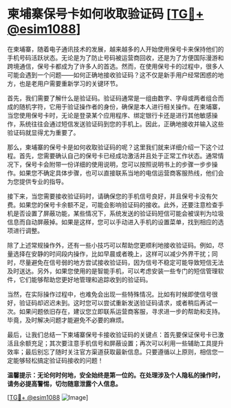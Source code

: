 # 柬埔寨保号卡如何收取验证码 [[TG💪+ @esim1088](https://t.me/s/esim1088)]

在柬埔寨，随着电子通讯技术的发展，越来越多的人开始使用保号卡来保持他们的手机号码活跃状态。无论是为了防止号码被运营商回收，还是为了方便国际漫游和跨境通信，保号卡都成为了许多人的首选。然而，在使用保号卡的过程中，很多人可能会遇到一个问题——如何正确地接收验证码？这不仅是新手用户经常困惑的地方，也是老用户需要重新学习的关键环节。

首先，我们需要了解什么是验证码。验证码通常是一组由数字、字母或两者组合而成的随机字符，它用于验证操作者的身份，确保是本人进行相关操作。在柬埔寨，当您使用保号卡时，无论是登录某个应用程序、绑定银行卡还是进行其他敏感操作，系统往往会通过短信发送验证码到您的手机上。因此，正确地接收并输入这些验证码就显得尤为重要了。

那么，柬埔寨的保号卡是如何收取验证码的呢？这里我们就来详细介绍一下这个过程。首先，您需要确认自己的保号卡已经成功激活并且处于正常工作状态。通常情况下，保号卡会附带一份详细的使用说明，您可以按照说明书上的步骤一步步操作。如果您不确定具体步骤，也可以直接联系当地的电信运营商客服热线，他们会为您提供专业的指导。

接下来，当您需要接收验证码时，请确保您的手机信号良好，并且保号卡没有欠费。如果您的保号卡余额不足，可能会影响验证码的接收。此外，还要注意检查手机是否设置了屏蔽功能，某些情况下，系统发送的验证码短信可能会被误判为垃圾信息而自动屏蔽掉。如果是这样，您可以手动进入手机的设置菜单，找到相应的选项进行调整。

除了上述常规操作外，还有一些小技巧可以帮助您更顺利地接收验证码。例如，尽量选择在安静的时间段内操作，比如早晨或者晚上，这样可以减少外界干扰；同时，尽量避免在信号弱的地方尝试接收验证码，因为信号不稳定可能导致短信无法及时送达。另外，如果您使用的是智能手机，可以考虑安装一些专门的短信管理软件，它们能够帮助您更好地管理和追踪收到的验证码。

当然，在实际操作过程中，也难免会出现一些特殊情况。比如有时候即使信号很好，验证码却迟迟未到。这时您可以尝试重新发送验证码请求，或者稍后再试一次。如果问题依旧存在，建议您立即联系运营商客服，寻求进一步的帮助和支持。毕竟，及时解决问题才能避免不必要的麻烦。

最后，让我们总结一下柬埔寨保号卡接收验证码的关键点：首先要保证保号卡已激活且余额充足；其次要注意手机信号和屏蔽设置；再次可以利用一些辅助工具提升效率；最后别忘了随时关注官方渠道获取最新信息。只要遵循以上原则，相信您一定能够轻松搞定验证码接收的问题！

**温馨提示：无论何时何地，安全始终是第一位的。在处理涉及个人隐私的操作时，请务必提高警惕，切勿随意泄露个人信息。**

[[TG💪+ @esim1088](https://t.me/s/esim1088) ![Image](https://i.postimg.cc/4NQfJmqS/Snipaste-2025-05-13-00-14-12.png)]